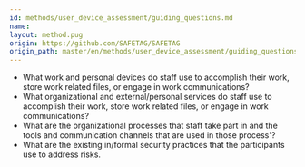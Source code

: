 ```yaml
---
id: methods/user_device_assessment/guiding_questions.md
name: 
layout: method.pug
origin: https://github.com/SAFETAG/SAFETAG
origin_path: master/en/methods/user_device_assessment/guiding_questions.md
---
```

* What work and personal devices do staff use to accomplish their work, store work related files, or engage in work communications?
* What organizational and external/personal services  do staff use to accomplish their work, store work related files, or engage in work communications?
* What are the organizational processes that staff take part in and the tools and communication channels that are used in those process'?
* What are the existing in/formal security practices that the participants use to address risks.


